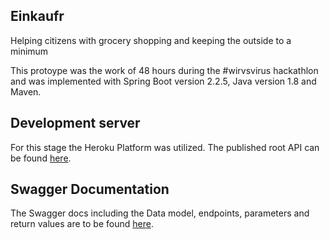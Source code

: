 ## Einkaufr
Helping citizens with grocery shopping and keeping the outside to a minimum

This protoype was the work of 48 hours during the #wirvsvirus hackathlon and was implemented with Spring Boot version 2.2.5, Java version 1.8 and Maven.

## Development server
For this stage the Heroku Platform was utilized. The published root API can be found [here](https://einkaufr.herokuapp.com/).

## Swagger Documentation
The Swagger docs including the Data model, endpoints, parameters and return values are to be found [here](https://einkaufr.herokuapp.com/swagger-ui.html).

